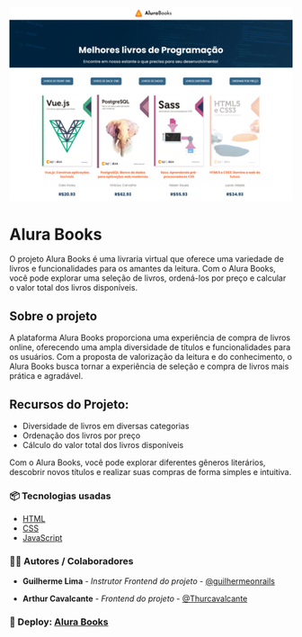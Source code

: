 ﻿![Imagem do projeto](image.png)

# Alura Books

O projeto Alura Books é uma livraria virtual que oferece uma variedade de livros e funcionalidades para os amantes da leitura. Com o Alura Books, você pode explorar uma seleção de livros, ordená-los por preço e calcular o valor total dos livros disponíveis.

## Sobre o projeto
A plataforma Alura Books proporciona uma experiência de compra de livros online, oferecendo uma ampla diversidade de títulos e funcionalidades para os usuários. Com a proposta de valorização da leitura e do conhecimento, o Alura Books busca tornar a experiência de seleção e compra de livros mais prática e agradável.

## Recursos do Projeto:
- Diversidade de livros em diversas categorias
- Ordenação dos livros por preço
- Cálculo do valor total dos livros disponíveis

Com o Alura Books, você pode explorar diferentes gêneros literários, descobrir novos títulos e realizar suas compras de forma simples e intuitiva.

### 📦 Tecnologias usadas
* [HTML](https://developer.mozilla.org/pt-BR/docs/Web/HTML)
* [CSS](https://developer.mozilla.org/pt-BR/docs/Web/CSS)
* [JavaScript](https://developer.mozilla.org/pt-BR/docs/Web/JavaScript)

### 👷‍♂️ Autores / Colaboradores

* **Guilherme Lima** - *Instrutor Frontend do projeto* - [@guilhermeonrails](https://github.com/guilhermeonrails)

* **Arthur Cavalcante** - *Frontend do projeto* - [@Thurcavalcante](https://github.com/Thurcavalcante)

### 🔗 Deploy: [Alura Books](https://thurcavalcante.github.io/alura-books/)
